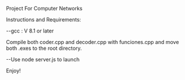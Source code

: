 Project For Computer Networks

Instructions and Requirements:

--gcc : V 8.1 or later

Compile both coder.cpp and decoder.cpp with funciones.cpp and move both .exes to the root directory.

--Use node server.js to launch

Enjoy!
